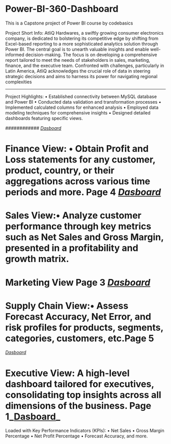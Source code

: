 # Power-BI-360-Dashboard
This is a Capstone project of  Power BI course by codebasics

Project Short Info: 
AtliQ Hardwares, a swiftly growing consumer electronics company, is dedicated to bolstering its competitive edge by shifting from Excel-based reporting to a more sophisticated analytics solution through Power BI. The central goal is to unearth valuable insights and enable well-informed decision-making.
The focus is on developing a comprehensive report tailored to meet the needs of stakeholders in sales, marketing, finance, and the executive team. Confronted with challenges, particularly in Latin America, AtliQ acknowledges the crucial role of data in steering strategic decisions and aims to harness its power for navigating regional complexities

**************************
Project Highlights:
•	Established connectivity between MySQL database and Power BI
•	Conducted data validation and transformation processes
•	Implemented calculated columns for enhanced analysis
•	Employed data modeling techniques for comprehensive insights
•	Designed detailed dashboards featuring specific views.

############
_[Dasboard](https://github.com/rahulpathak-DA/Power-BI-360-Dashboard/blob/main/Screenshot%202024-03-09%20233839.pdf)_
# Finance View: •	Obtain Profit and Loss statements for any customer, product, country, or their aggregations across various time periods and more.  Page 4 _[Dasboard](https://github.com/rahulpathak-DA/Power-BI-360-Dashboard/blob/main/Screenshot%202024-03-09%20233839.pdf)_
# Sales View:•	Analyze customer performance through key metrics such as Net Sales and Gross Margin, presented in a profitability and growth matrix.
# Marketing View  Page 3 _[Dasboard](https://github.com/rahulpathak-DA/Power-BI-360-Dashboard/blob/main/Screenshot%202024-03-09%20233839.pdf)_
# Supply Chain View:•	Assess Forecast Accuracy, Net Error, and risk profiles for products, segments, categories, customers, etc.Page 5
 _[Dasboard](https://github.com/rahulpathak-DA/Power-BI-360-Dashboard/blob/main/Screenshot%202024-03-09%20233839.pdf)_
 
# Executive View: A high-level dashboard tailored for executives, consolidating top insights across all dimensions of the business. Page 1_[Dasboard](https://github.com/rahulpathak-DA/Power-BI-360-Dashboard/blob/main/Screenshot%202024-03-09%20233839.pdf)_

Loaded with Key Performance Indicators (KPIs):
•	Net Sales
•	Gross Margin Percentage
•	Net Profit Percentage
•	Forecast Accuracy, and more.

